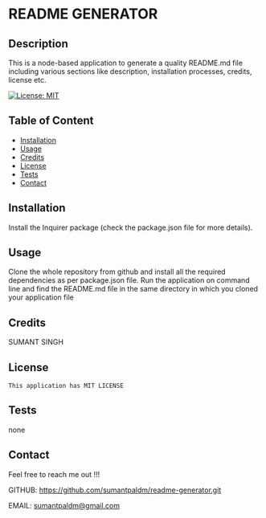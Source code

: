 # README GENERATOR

  ## Description

  This is a node-based application to generate a quality README.md file including various sections like description, installation processes, credits, license etc.

  [![License: MIT](https://img.shields.io/badge/License-MIT-blue.svg)](https://opensource.org/licenses/MIT)

  ## Table of Content

  * [Installation](#installation)
  * [Usage](#usage)
  * [Credits](#credits)
  * [License](#license)
  * [Tests](#tests)
  * [Contact](#contact)

  ## Installation

  Install the Inquirer package (check the package.json file for more details).

  ## Usage
 
  Clone the whole repository from github and install all the required dependencies as per package.json file. Run the application on command line and find the README.md file in the same directory in which you cloned your application file

  ## Credits

  SUMANT SINGH


  ## License

    This application has MIT LICENSE

  ## Tests

  none

  ## Contact
  Feel free to reach me out !!!
  
  GITHUB: https://github.com/sumantpaldm/readme-generator.git

  EMAIL: sumantpaldm@gmail.com